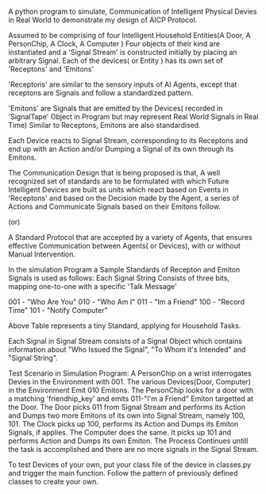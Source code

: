A python program to simulate, Communication of Intelligent Physical Devies in Real World to demonstrate my design of AICP Protocol.

Assumed to be comprising of four Intelligent Household Entities(A Door, A PersonChip, A Clock, A Computer )
Four objects of their kind are instantiated and a 'Signal Stream' is constructed initially by placing an arbitrary Signal.
Each of the devices( or Entity ) has its own set of 'Receptons' and 'Emitons'

'Receptons' are similar to the sensory inputs of AI Agents, except that receptons are Signals and follow a standardized pattern. 

'Emitons' are Signals that are emitted by the Devices( recorded in 'SignalTape' Object in Program but may represent Real World Signals in Real Time)
Similar to Receptons, Emitons are also standardised.

Each Device reacts to Signal Stream, corresponding to its Receptons and end up with an Action and/or Dumping a Signal of its own through its Emitons.

The Communication Design that is being proposed is that, 
  A well recognized set of standards are to be formulated with which Future Intelligent Devices are built as units which react based on Events in 'Receptons' and based on the Decision made by the Agent, a series of Actions and Communicate Signals based on their Emitons follow.
  
  (or)
  
  A Standard Protocol that are accepted by a variety of Agents, that ensures effective Communication between  Agents( or Devices), with or without Manual Intervention.
  
In the simulation Program a Sample Standards of Recepton and Emiton Signals is used as follows:
  Each Signal String Consists of three bits, mapping one-to-one with a specific 'Talk Message'
  
  001 - "Who Are You"
  010 - "Who Am I"
  011 - "Im a Friend"
  100 - "Record Time"
  101 - "Notify Computer"
  
  Above Table represents a tiny Standard, applying for Household Tasks.
  
  Each Signal in Signal Stream consists of a Signal Object which contains information about "Who Issued the Signal", "To Whom it's Intended" and "Signal String".
  
  Test Scenario in Simulation Program:
    A PersonChip on a wrist interrogates Devies in the Environment with 001.
    The various Devices(Door, Computer) in the Environment Emit 010 Emitons.
    The PersonChip looks for a door with a matching 'friendhip_key' and emits 011-"I'm a Friend" Emiton targetted at the Door.
    The Door picks 011 from Signal Stream and performs its Action and Dumps two more Emitons of its own into Signal Stream, namely 100, 101.
    The Clock picks up 100, performs its Action and Dumps its Emiton Signals, if applies.
    The Computer does the same. It picks up 101 and performs Action and Dumps its own Emiton.
    The Process Continues untill the task is accomplished and there are no more signals in the Signal Stream.
    
  To test Devices of your own, put your class file of the device in classes.py and trigger the main function.
  Follow the pattern of previously defined classes to create your own.